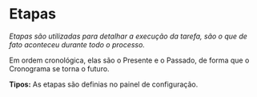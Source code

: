# **Etapas**

*Etapas são utilizadas para detalhar a execução da tarefa, são o que de fato aconteceu durante todo o processo.*

Em ordem cronológica, elas são o Presente e o Passado, de forma que o Cronograma se torna o futuro.



**Tipos:** As etapas são definias no painel de configuração.

